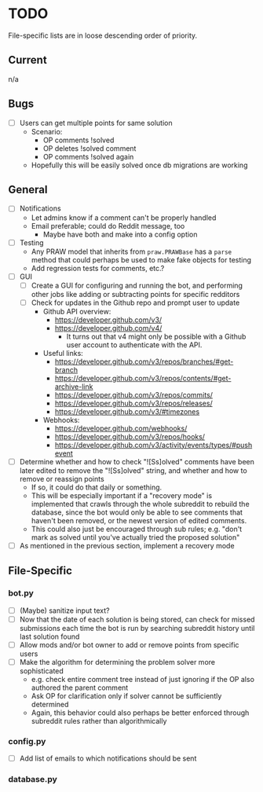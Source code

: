 # TODO

File-specific lists are in loose descending order of priority.

## Current

n/a

## Bugs

* [ ] Users can get multiple points for same solution
    - Scenario:
        - OP comments !solved
        - OP deletes !solved comment
        - OP comments !solved again
    - Hopefully this will be easily solved once db migrations are working

## General

* [ ] Notifications
    * Let admins know if a comment can't be properly handled
    * Email preferable; could do Reddit message, too
        * Maybe have both and make into a config option
* [ ] Testing
    - Any PRAW model that inherits from `praw.PRAWBase` has a `parse` method
        that could perhaps be used to make fake objects for testing
    - Add regression tests for comments, etc.?
* [ ] GUI
    - [ ] Create a GUI for configuring and running the bot, and performing other jobs
        like adding or subtracting points for specific redditors
    - [ ] Check for updates in the Github repo and prompt user to update
        - Github API overview:
            - https://developer.github.com/v3/
            - https://developer.github.com/v4/
                - It turns out that v4 might only be possible with a Github user
                    account to authenticate with the API.
        - Useful links:
            - https://developer.github.com/v3/repos/branches/#get-branch
            - https://developer.github.com/v3/repos/contents/#get-archive-link
            - https://developer.github.com/v3/repos/commits/
            - https://developer.github.com/v3/repos/releases/
            - https://developer.github.com/v3/#timezones
        - Webhooks:
            - https://developer.github.com/webhooks/
            - https://developer.github.com/v3/repos/hooks/
            - https://developer.github.com/v3/activity/events/types/#pushevent
* [ ] Determine whether and how to check "![Ss]olved" comments have been later
    edited to remove the "![Ss]olved" string, and whether and how to remove or
    reassign points
    - If so, it could do that daily or something.
    - This will be especially important if a "recovery mode" is implemented that
        crawls through the whole subreddit to rebuild the database, since the
        bot would only be able to see comments that haven't been removed, or
        the newest version of edited comments.
    - This could also just be encouraged through sub rules; e.g. "don't mark as
        solved until you've actually tried the proposed solution"
* [ ] As mentioned in the previous section, implement a recovery mode

## File-Specific

### bot.py

* [ ] (Maybe) sanitize input text?
* [ ] Now that the date of each solution is being stored, can check for missed
    submissions each time the bot is run by searching subreddit history until
    last solution found
* [ ] Allow mods and/or bot owner to add or remove points from specific users
* [ ] Make the algorithm for determining the problem solver more sophisticated
    - e.g. check entire comment tree instead of just ignoring if the OP also
        authored the parent comment
    - Ask OP for clarification only if solver cannot be sufficiently determined
    - Again, this behavior could also perhaps be better enforced through
        subreddit rules rather than algorithmically

### config.py

* [ ] Add list of emails to which notifications should be sent

### database.py

